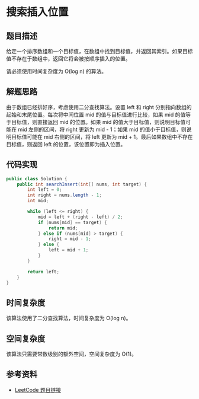 # 搜索插入位置

## 题目描述

给定一个排序数组和一个目标值，在数组中找到目标值，并返回其索引。如果目标值不存在于数组中，返回它将会被按顺序插入的位置。

请必须使用时间复杂度为 O(log n) 的算法。

## 解题思路

由于数组已经排好序，考虑使用二分查找算法。设置 left 和 right 分别指向数组的起始和末尾位置。每次将中间位置 mid 的值与目标值进行比较，如果 mid 的值等于目标值，则直接返回 mid 的位置。如果 mid 的值大于目标值，则说明目标值可能在 mid 左侧的区间，将 right 更新为 mid - 1；如果 mid 的值小于目标值，则说明目标值可能在 mid 右侧的区间，将 left 更新为 mid + 1。最后如果数组中不存在目标值，则返回 left 的位置，该位置即为插入位置。

## 代码实现

```java
public class Solution {
    public int searchInsert(int[] nums, int target) {
        int left = 0;
        int right = nums.length - 1;
        int mid;

        while (left <= right) {
            mid = left + (right - left) / 2;
            if (nums[mid] == target) {
                return mid;
            } else if (nums[mid] > target) {
                right = mid - 1;
            } else {
                left = mid + 1;
            }
        }

        return left;
    }
}
```

## 时间复杂度

该算法使用了二分查找算法，时间复杂度为 O(log n)。

## 空间复杂度

该算法只需要常数级别的额外空间，空间复杂度为 O(1)。

## 参考资料

- [LeetCode 题目链接](https://leetcode-cn.com/problems/search-insert-position/)